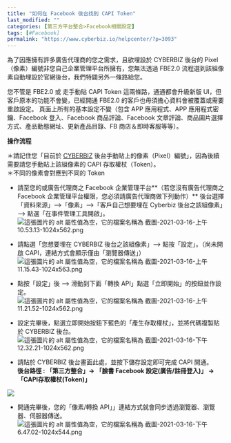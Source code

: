 ```yaml
---
title: "如何在 Facebook 後台找到 CAPI Token"
last_modified: ""
categories: [第三方平台整合>Facebook相關設定]
tags: [#Facebook]
permalink: "https://www.cyberbiz.io/helpcenter/?p=3093"
---
```


為了因應擁有許多廣告代理商的您之需求，且欲埋設於 CYBERBIZ 後台的 Pixel（像素）編號非您自己企業管理平台所擁有，您無法透過 FBE2.0
流程選到該組像素自動埋設於官網後台，我們特闢另外一條路給您。

您不管是 FBE2.0 或 走手動貼 CAPI Token 這兩條路，通通都會升級新版 UI，但客戶原本的功能不會變，已經開通 FBE2.0
的客戶也毋須擔心資料會被覆蓋或需要重啟設定。 頁面上所有的基本設定不變（包含 APP 應用程式、APP 應用程式密鑰、Facebook
登入、Facebook 商品評論、Facebook 文章評論、商品圖片選擇方式、產品動態網址、更新產品目錄、FB 商店＆即時客服等等）。

**操作流程**

＊請記住您「目前於 [CYBERBIZ](https://www.cyberbiz.io/support/?p=11704)
後台手動貼上的像素（Pixel）編號」，因為後續需要請您手動貼上該組像素的 CAPI 存取權杖（Token）。  
＊不同的像素會對應到不同的 Token

* 請至您的或廣告代理商之 Facebook 企業管理平台**（若您沒有廣告代理商之 Facebook 企業管理平台權限，您必須請廣告代理商做下列動作）** 後台選擇「資料來源」—>「像素」—>「客戶自己想要埋在 Cyberbiz 後台之該組像素」—> 點選「在事件管理工具開啟」。
![這張圖片的 alt 屬性值為空，它的檔案名稱為
截圖-2021-03-16-上午10.53.13-1024x562.png](https://www.cyberbiz.io/support/wp-content/uploads/2021/03/%E6%88%AA%E5%9C%96-2021-03-16-%E4%B8%8A%E5%8D%8810.53.13-1024x562.png)

* 請點選「您想要埋在 CYBERBIZ 後台之該組像素」—> 點按「設定」。（尚未開啟 CAPI，連結方式會顯示僅由「瀏覽器傳送」）
![這張圖片的 alt 屬性值為空，它的檔案名稱為
截圖-2021-03-16-上午11.15.43-1024x563.png](https://www.cyberbiz.io/support/wp-content/uploads/2021/03/%E6%88%AA%E5%9C%96-2021-03-16-%E4%B8%8A%E5%8D%8811.15.43-1024x563.png)

* 點按「設定」後 —> 滑動到下面「轉換 API」點選「立即開始」的按鈕並作設定。
![這張圖片的 alt 屬性值為空，它的檔案名稱為
截圖-2021-03-16-上午11.21.52-1024x562.png](https://www.cyberbiz.io/support/wp-content/uploads/2021/03/%E6%88%AA%E5%9C%96-2021-03-16-%E4%B8%8A%E5%8D%8811.21.52-1024x562.png)

* 設定完畢後，點選立即開始按鈕下藍色的「產生存取權杖」，並將代碼複製貼於 CYBERBIZ 後台。
![這張圖片的 alt 屬性值為空，它的檔案名稱為
截圖-2021-03-16-下午12.32.21-1024x562.png](https://www.cyberbiz.io/support/wp-content/uploads/2021/03/%E6%88%AA%E5%9C%96-2021-03-16-%E4%B8%8B%E5%8D%8812.32.21-1024x562.png)

* 請貼於 CYBERBIZ 後台畫面此處，並按下儲存設定即可完成 CAPI 開通。  
**後台路徑 : 「第三方整合」→ 「臉書 Facebook 設定(廣告/註冊登入)」 →「CAPI存取權杖(Token)」**

![](https://www.cyberbiz.io/support/wp-content/uploads/image-1024x521.png)

* 開通完畢後，您的「像素/轉換 API」」連結方式就會同步透過瀏覽器、瀏覽器、伺服器傳送。
![這張圖片的 alt 屬性值為空，它的檔案名稱為
截圖-2021-03-16-下午6.47.02-1024x544.png](https://www.cyberbiz.io/support/wp-content/uploads/2021/03/%E6%88%AA%E5%9C%96-2021-03-16-%E4%B8%8B%E5%8D%886.47.02-1024x544.png)

